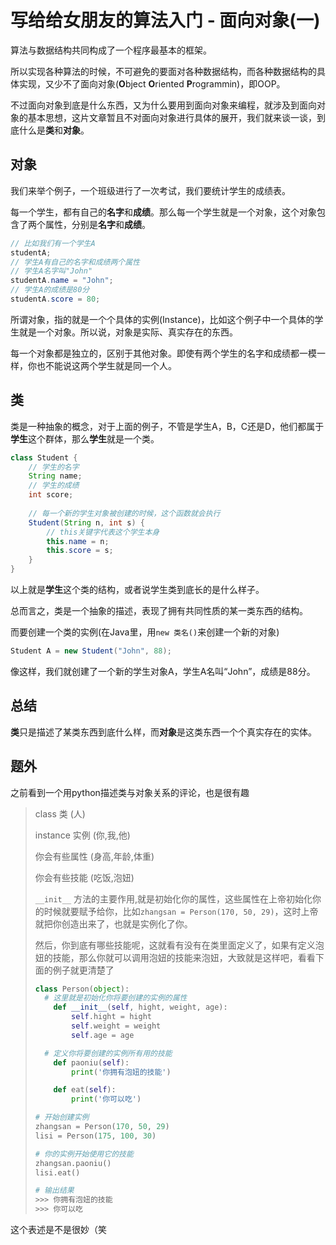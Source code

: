 # 写给给女朋友的算法入门 - 面向对象(一)

算法与数据结构共同构成了一个程序最基本的框架。

所以实现各种算法的时候，不可避免的要面对各种数据结构，而各种数据结构的具体实现，又少不了面向对象(**O**bject **O**riented **P**rogrammin)，即OOP。

不过面向对象到底是什么东西，又为什么要用到面向对象来编程，就涉及到面向对象的基本思想，这片文章暂且不对面向对象进行具体的展开，我们就来谈一谈，到底什么是**类**和**对象**。

## 对象

我们来举个例子，一个班级进行了一次考试，我们要统计学生的成绩表。

每一个学生，都有自己的**名字**和**成绩**。那么每一个学生就是一个对象，这个对象包含了两个属性，分别是**名字**和**成绩**。

```java
// 比如我们有一个学生A
studentA;
// 学生A有自己的名字和成绩两个属性
// 学生A名字叫"John"
studentA.name = "John";
// 学生A的成绩是80分
studentA.score = 80;
```

所谓对象，指的就是一个个具体的实例(Instance)，比如这个例子中一个具体的学生就是一个对象。所以说，对象是实际、真实存在的东西。

每一个对象都是独立的，区别于其他对象。即使有两个学生的名字和成绩都一模一样，你也不能说这两个学生就是同一个人。

## 类

类是一种抽象的概念，对于上面的例子，不管是学生A，B，C还是D，他们都属于**学生**这个群体，那么**学生**就是一个类。

```java
class Student {
    // 学生的名字
    String name;
    // 学生的成绩
    int score;
    
    // 每一个新的学生对象被创建的时候，这个函数就会执行
    Student(String n, int s) {
        // this关键字代表这个学生本身
        this.name = n;
        this.score = s;
    }
}
```

以上就是**学生**这个类的结构，或者说学生类到底长的是什么样子。

总而言之，类是一个抽象的描述，表现了拥有共同性质的某一类东西的结构。

而要创建一个类的实例(在Java里，用`new 类名()`来创建一个新的对象)

```java
Student A = new Student("John", 88);
```

像这样，我们就创建了一个新的学生对象A，学生A名叫“John”，成绩是88分。

## 总结

**类**只是描述了某类东西到底什么样，而**对象**是这类东西一个个真实存在的实体。

## 题外

之前看到一个用python描述类与对象关系的评论，也是很有趣

> class	类		(人)
>
> instance 实例	(你,我,他)
>
> 你会有些属性		(身高,年龄,体重)
>
> 你会有些技能		(吃饭,泡妞)
>
> `__init__` 方法的主要作用,就是初始化你的属性，这些属性在上帝初始化你的时候就要赋予给你，比如`zhangsan = Person(170, 50, 29)`，这时上帝就把你创造出来了，也就是实例化了你。
>
> 然后，你到底有哪些技能呢，这就看有没有在类里面定义了，如果有定义泡妞的技能，那么你就可以调用泡妞的技能来泡妞，大致就是这样吧，看看下面的例子就更清楚了
>
> ```python
> class Person(object):
> 	# 这里就是初始化你将要创建的实例的属性
>     def __init__(self, hight, weight, age):
>         self.hight = hight
>         self.weight = weight
>         self.age = age
> 
> 	# 定义你将要创建的实例所有用的技能
>     def paoniu(self):
>         print('你拥有泡妞的技能')
> 
>     def eat(self):
>         print('你可以吃')
> 
> # 开始创建实例
> zhangsan = Person(170, 50, 29)
> lisi = Person(175, 100, 30)
> 
> # 你的实例开始使用它的技能
> zhangsan.paoniu()
> lisi.eat()
> 
> # 输出结果
> >>> 你拥有泡妞的技能
> >>> 你可以吃
> ```

这个表述是不是很妙（笑